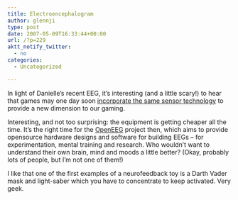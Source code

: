 ```yaml
---
title: Electroencephalogram
author: glennji
type: post
date: 2007-05-09T16:33:44+00:00
url: /?p=229
aktt_notify_twitter:
  - no
categories:
  - Uncategorized

---
```

In light of Danielle&#8217;s recent EEG, it&#8217;s interesting (and a little scary!) to hear that games may one day soon [incorporate the same sensor technology][1] to provide a new dimension to our gaming.
  
Interesting, and not too surprising: the equipment is getting cheaper all the time. It&#8217;s the right time for the [OpenEEG][2] project then, which aims to provide opensource hardware designs and software for building EEGs &#8211; for experimentation, mental training and research. Who wouldn&#8217;t want to understand their own brain, mind and moods a little better? (Okay, probably lots of people, but I&#8217;m not one of them!)
  
I like that one of the first examples of a neurofeedback toy is a Darth Vader mask and light-saber which you have to concentrate to keep activated. Very geek.

 [1]: http://www.cnn.com/2007/TECH/fun.games/04/30/mind.reading.toys.ap/index.html "article"
 [2]: http://openeeg.sourceforge.net/ "OpenEEG"
